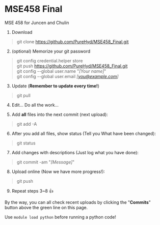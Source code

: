 # MSE458 Final
MSE 458 for Juncen and Chulin

1. Download
> git clone https://github.com/PureHyd/MSE458_Final.git

2. (optional) Memorize your git password
> git config credential.helper store\
> git push https://github.com/PureHyd/MSE458_Final.git \
> git config --global user.name "*[Your name]*"\
> git config --global user.email *[you@example.com]*


3. Update (**Remember to update every time!**)
> git pull

4. Edit... Do all the work...

5. Add **all** files into the next commit (next upload):
> git add -A

6. After you add all files, show status (Tell you What have been changed):
> git status

7. Add changes with descriptions (Just log what you have done):
> git commit -am "*[Message]*"

8. Upload online (Now we have more progress!):
> git push



9. Repeat steps 3~8 :+1:


By the way, you can all check recent uploads by clicking the "**Commits**" button above the green line on this page.

Use `module load python` before running a python code!
